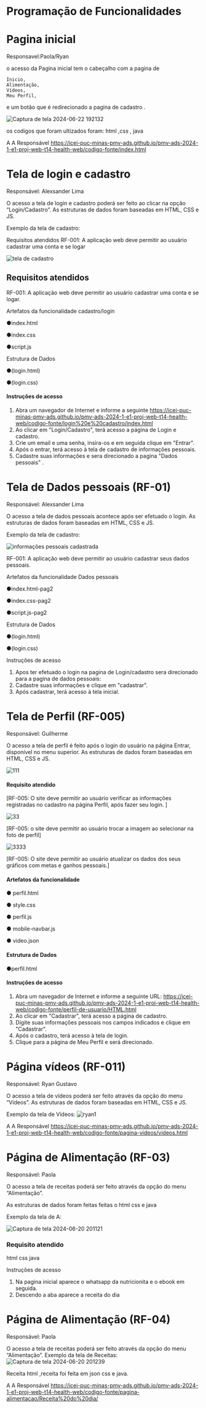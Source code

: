 # Programação de Funcionalidades

# Pagina inicial 
Responsavel:Paola/Ryan

o acesso da Pagina inicial  tem o cabeçalho com a pagina de 

    Ínicio,
    Alimentação,
    Vídeos,
    Meu Perfil,

 e um botão que é redirecionado a pagina de cadastro . 
 
![Captura de tela 2024-06-22 192132](https://github.com/ICEI-PUC-Minas-PMV-ADS/pmv-ads-2024-1-e1-proj-web-t14-health-web/assets/167947707/cfe835ec-25cd-434d-835e-cac5598c4494)

os codigos que foram ultizados foram: html ,css , java 


A A Responsável
https://icei-puc-minas-pmv-ads.github.io/pmv-ads-2024-1-e1-proj-web-t14-health-web/codigo-fonte/index.html

#  Tela de login e cadastro 

Responsável: Alexsander Lima

O acesso a tela de login e cadastro poderá ser feito ao clicar na opção  “Login/Cadastro”. As estruturas de dados foram baseadas em HTML, CSS e JS.

Exemplo da tela de cadastro:

Requisitos atendidos
RF-001: A aplicação web deve permitir ao usuário cadastrar uma conta e se logar

![tela de cadastro](https://github.com/ICEI-PUC-Minas-PMV-ADS/pmv-ads-2024-1-e1-proj-web-t14-health-web/assets/166670130/5186a41a-e942-4011-816e-60c7f69bfa4c)

## Requisitos atendidos
RF-001: A aplicação web deve permitir ao usuário cadastrar uma conta e se logar.

Artefatos da funcionalidade cadastro/login

●index.html

●index.css

●script.js 

Estrutura de Dados

●(login.html)

●(login.css)

#### Instruções de acesso

1. Abra um navegador de Internet e informe a seguinte https://icei-puc-minas-pmv-ads.github.io/pmv-ads-2024-1-e1-proj-web-t14-health-web/codigo-fonte/login%20e%20cadastro/index.html
2. Ao clicar em "Login/Cadastro", terá acesso a página de Login e cadastro.
3. Crie um email e uma senha, insira-os e em seguida clique em "Entrar".
4. Após o entrar, terá acesso à tela de cadastro de informações pessoais.
5. Cadastre suas informações e sera direcionado a pagina "Dados pessoais" .

#  Tela de Dados pessoais (RF-01)

Responsável: Alexsander Lima

O acesso a tela de dados pessoais acontece após ser efetuado o login. As estruturas de dados foram baseadas em HTML, CSS e JS.

Exemplo da tela de cadastro:

![informações pessoais cadastrada](https://github.com/ICEI-PUC-Minas-PMV-ADS/pmv-ads-2024-1-e1-proj-web-t14-health-web/assets/166670130/da339847-6e0d-4ec6-aea7-ba3992735a34)

RF-001: A aplicação web deve permitir ao usuário cadastrar seus dados pessoais.

Artefatos da funcionalidade Dados pessoais

●index.html-pag2

●index.css-pag2

●script.js-pag2

Estrutura de Dados 

●(login.html) 

●(login.css)


Instruções de acesso
1. Apos ter efetuado o login na pagina de Login/cadastro sera direcionado para a pagina de dados pessoais:
2. Cadastre suas informações e clique em "cadastrar".
3. Após cadastrar, terá acesso à tela inicial.

# Tela de Perfil (RF-005)

Responsável: Guilherme

O acesso a tela de perfil é feito após o login do usuário na página Entrar, disponível no menu superior. As estruturas de dados foram baseadas em HTML, CSS e JS.

![111](https://github.com/ICEI-PUC-Minas-PMV-ADS/pmv-ads-2024-1-e1-proj-web-t14-health-web/assets/166960693/b465907f-3e83-4584-ace6-5bcb4fa9f964)


#### Requisito atendido

[RF-005: O site deve permitir ao usuário verificar as informações registradas no cadastro na página Perfil, após fazer seu login. ]

![33](https://github.com/ICEI-PUC-Minas-PMV-ADS/pmv-ads-2024-1-e1-proj-web-t14-health-web/assets/166960693/7de0d238-59c5-46fe-968b-9bbe0b1f6083)



[RF-005: o site deve permitir ao usuário trocar a imagem ao selecionar na foto de perfil]

![3333](https://github.com/ICEI-PUC-Minas-PMV-ADS/pmv-ads-2024-1-e1-proj-web-t14-health-web/assets/166960693/596fa030-b3b5-4db9-883e-b2959f4876a9)

[RF-005: O site deve permitir ao usuário atualizar os dados dos seus gráficos com metas e ganhos pessoais.]

#### Artefatos da funcionalidade

● perfil.html

● style.css

● perfil.js

● mobile-navbar.js

● video.json

#### Estrutura de Dados

●perfil.html


#### Instruções de acesso

1. Abra um navegador de Internet e informe a seguinte URL: https://icei-puc-minas-pmv-ads.github.io/pmv-ads-2024-1-e1-proj-web-t14-health-web/codigo-fonte/perfil-de-usuario/HTML.html
2. Ao clicar em "Cadastrar", terá acesso a página de cadastro.
3. Digite suas informações pessoais nos campos indicados e clique em "Cadastrar".
4. Após o cadastro, terá acesso à tela de login.
5. Clique para a página de Meu Perfil e será direcionado.




# Página vídeos (RF-011)
Responsável: Ryan Gustavo

O acesso a tela de vídeos poderá ser feito através da opção do menu “Vídeos”. As estruturas de dados foram baseadas em HTML, CSS e JS.

Exemplo da tela de Vídeos:
![ryan1](https://github.com/ICEI-PUC-Minas-PMV-ADS/pmv-ads-2024-1-e1-proj-web-t14-health-web/assets/163153963/93b59c70-8f38-4e18-9395-70d63b416ad8)

A A Responsável
https://icei-puc-minas-pmv-ads.github.io/pmv-ads-2024-1-e1-proj-web-t14-health-web/codigo-fonte/pagina-videos/videos.html



# Página de Alimentação (RF-03)
Responsável: Paola

O acesso a tela de receitas poderá ser feito através da opção do menu “Alimentação”. 

As estruturas de dados foram feitas feitas o html css e java

Exemplo da tela de A:

![Captura de tela 2024-06-20 201121](https://github.com/ICEI-PUC-Minas-PMV-ADS/pmv-ads-2024-1-e1-proj-web-t14-health-web/assets/167947707/df990925-be7a-4a7e-83e3-810dec1485a8)

### Requisito atendido
html
css
java

Instruções de acesso
1. Na pagina inicial aparece o whatsapp da nutricionita e o ebook em seguida. <br>
2. Descendo a aba aparece a receita do dia 

# Página de Alimentação (RF-04)

Responsável: Paola

O acesso a tela de receitas poderá ser feito através da opção do menu “Alimentação”. 
Exemplo da tela de Receitas:
![Captura de tela 2024-06-20 201239](https://github.com/ICEI-PUC-Minas-PMV-ADS/pmv-ads-2024-1-e1-proj-web-t14-health-web/assets/167947707/27dacd99-7fbb-4b82-9893-bbca28689f97)

Receita 
html ,receita foi feita em json css e java.

A A Responsável
https://icei-puc-minas-pmv-ads.github.io/pmv-ads-2024-1-e1-proj-web-t14-health-web/codigo-fonte/pagina-alimentacao/Receita%20do%20dia/










